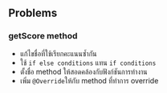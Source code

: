 ## Problems ##
### getScore method ###
* แก้ไขชื่อที่ใช้เรียกคะแนนซ้ำกัน
* ใช้ `if else conditions` แทน `if conditions`
* ตั้งชื่อ method ให้สอดคล้องกับฟังก์ชันการทำงาน
* เพิ่ม `@Override`ให้กับ method ที่ทำการ override